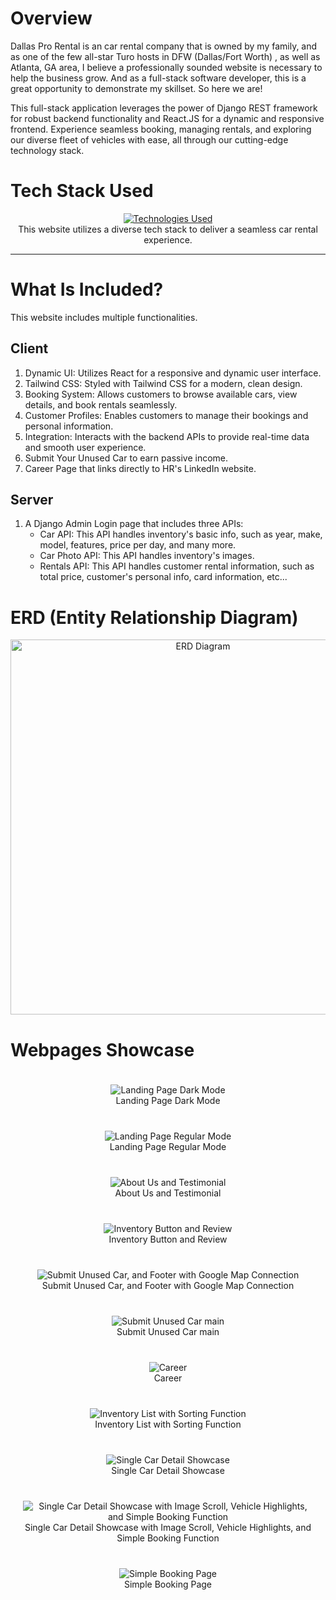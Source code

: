 # Overview

Dallas Pro Rental is an car rental company that is owned by my family, and as one of the few all-star Turo hosts in DFW (Dallas/Fort Worth) , as well as Atlanta, GA area, I believe a professionally sounded website is necessary to help the business grow. And as a full-stack software developer, this is a great opportunity to demonstrate my skillset. So here we are!

This full-stack application leverages the power of Django REST framework for robust backend functionality and React.JS for a dynamic and responsive frontend. Experience seamless booking, managing rentals, and exploring our diverse fleet of vehicles with ease, all through our cutting-edge technology stack.

# Tech Stack Used

<div align="center">
  <a href="https://dallasprorental.com">
    <img src="https://github-readme-tech-stack.vercel.app/api/cards?title=Technologies+Used&align=center&titleAlign=center&fontSize=20&lineHeight=10&lineCount=2&theme=ayu&width=450&bg=%25230B0E14&titleColor=%231c9eff&line1=react%2Creact%2Cauto%3Bhtml5%2Chtml5%2Cauto%3Btailwindcss%2Ctailwind%2Cauto%3Bjavascript%2Cjavascript%2Cauto%3B&line2=python%2Cpython%2Cauto%3Bdjango%2Cdjango%2Cauto%3Bsqlite%2Csqlite%2Cauto%3Bjazzmin%2Cjazzmin%2Cauto%3B" alt="Technologies Used" />
  </a>
</div>

<div align="center">
  This website utilizes a diverse tech stack to deliver a seamless car rental experience.
</div>

<hr>

# What Is Included?

This website includes multiple functionalities.

## Client
1. Dynamic UI: Utilizes React for a responsive and dynamic user interface.
2. Tailwind CSS: Styled with Tailwind CSS for a modern, clean design.
3. Booking System: Allows customers to browse available cars, view details, and book rentals seamlessly.
4. Customer Profiles: Enables customers to manage their bookings and personal information.
5. Integration: Interacts with the backend APIs to provide real-time data and smooth user experience.
6. Submit Your Unused Car to earn passive income.
7. Career Page that links directly to HR's LinkedIn website.

## Server
1. A Django Admin Login page that includes three APIs:
   - Car API: This API handles inventory's basic info, such as year, make, model, features, price per day, and many more.
   - Car Photo API: This API handles inventory's images.
   - Rentals API: This API handles customer rental information, such as total price, customer's personal info, card information, etc...

# ERD (Entity Relationship Diagram)

<div align="center">
  <img src="https://github.com/jiamliu/dallasprorental/assets/139939637/c512430d-3401-4b1c-9bf5-a86fb1f0c3f3" alt="ERD Diagram" width="600" />
</div>

# Webpages Showcase

<div style="display: flex; flex-direction: column; align-items: center; width: 100%;">
  <div style="text-align: center; margin: 20px;">
    <img src="https://github.com/jiamliu/dallasprorental/blob/master/page1.png?raw=true" alt="Landing Page Dark Mode" style="max-width: 100%; height: auto;">
    <div>Landing Page Dark Mode</div>
  </div>
  <div style="text-align: center; margin: 20px;">
    <img src="https://github.com/jiamliu/dallasprorental/blob/master/page1light.png?raw=true" alt="Landing Page Regular Mode" style="max-width: 100%; height: auto;">
    <div>Landing Page Regular Mode</div>
  </div>
  <div style="text-align: center; margin: 20px;">
    <img src="https://github.com/jiamliu/dallasprorental/blob/master/page2.png?raw=true" alt="About Us and Testimonial" style="max-width: 100%; height: auto;">
    <div>About Us and Testimonial</div>
  </div>
  <div style="text-align: center; margin: 20px;">
    <img src="https://github.com/jiamliu/dallasprorental/blob/master/page3.png?raw=true" alt="Inventory Button and Review" style="max-width: 100%; height: auto;">
    <div>Inventory Button and Review</div>
  </div>
  <div style="text-align: center; margin: 20px;">
    <img src="https://github.com/jiamliu/dallasprorental/blob/master/page4.png?raw=true" alt="Submit Unused Car, and Footer with Google Map Connection" style="max-width: 100%; height: auto;">
    <div>Submit Unused Car, and Footer with Google Map Connection</div>
  </div>
  <div style="text-align: center; margin: 20px;">
    <img src="https://github.com/jiamliu/dallasprorental/blob/master/submitcar.png?raw=true" alt="Submit Unused Car main" style="max-width: 100%; height: auto;">
    <div>Submit Unused Car main</div>
  </div>
  <div style="text-align: center; margin: 20px;">
    <img src="https://github.com/jiamliu/dallasprorental/blob/master/careerpage.png?raw=true" alt="Career" style="max-width: 100%; height: auto;">
    <div>Career</div>
  </div>
  <div style="text-align: center; margin: 20px;">
    <img src="https://github.com/jiamliu/dallasprorental/blob/master/carlistdetail.png?raw=true" alt="Inventory List with Sorting Function" style="max-width: 100%; height: auto;">
    <div>Inventory List with Sorting Function</div>
  </div>
  <div style="text-align: center; margin: 20px;">
    <img src="https://github.com/jiamliu/dallasprorental/blob/master/cardetail1.png?raw=true" alt="Single Car Detail Showcase" style="max-width: 100%; height: auto;">
    <div>Single Car Detail Showcase</div>
  </div>
  <div style="text-align: center; margin: 20px;">
    <img src="https://github.com/jiamliu/dallasprorental/blob/master/leadtorentpage.png?raw=true" alt="Single Car Detail Showcase with Image Scroll, Vehicle Highlights, and Simple Booking Function" style="max-width: 100%; height: auto;">
    <div>Single Car Detail Showcase with Image Scroll, Vehicle Highlights, and Simple Booking Function</div>
  </div>
  <div style="text-align: center; margin: 20px;">
    <img src="https://github.com/jiamliu/dallasprorental/blob/master/simplebooking.png?raw=true" alt="Simple Booking Page" style="max-width: 100%; height: auto;">
    <div>Simple Booking Page</div>
  </div>
</div>


